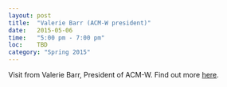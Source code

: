 ```yaml
---
layout: post
title:  "Valerie Barr (ACM-W president)"
date:   2015-05-06
time:   "5:00 pm - 7:00 pm"
loc:    TBD
category: "Spring 2015"
---
```


Visit from Valerie Barr, President of ACM-W. Find out more [here](http://cs.union.edu/~barrv/).
